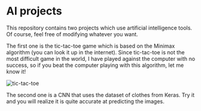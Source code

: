 # AI projects

This repository contains two projects which use artificial intelligence tools. Of course, feel free of modifying whatever you want.

The first one is the tic-tac-toe game which is based on the Minimax algorithm (you can look it up in the internet). Since tic-tac-toe is not the most difficult game in the world, I have played against the computer with no success, so if you beat the computer playing with this algorithm, let me know it!

![tic-tac-toe](https://www.deeppatel.me/assets/work/tictactoe/tictactoe.PNG)

The second one is a CNN that uses the dataset of clothes from Keras. Try it and you will realize it is quite accurate at predicting the images.

